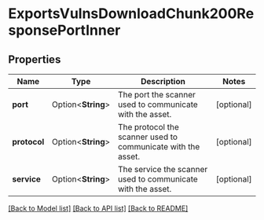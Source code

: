 # ExportsVulnsDownloadChunk200ResponsePortInner

## Properties

Name | Type | Description | Notes
------------ | ------------- | ------------- | -------------
**port** | Option<**String**> | The port the scanner used to communicate with the asset. | [optional]
**protocol** | Option<**String**> | The protocol the scanner used to communicate with the asset. | [optional]
**service** | Option<**String**> | The service the scanner used to communicate with the asset. | [optional]

[[Back to Model list]](../README.md#documentation-for-models) [[Back to API list]](../README.md#documentation-for-api-endpoints) [[Back to README]](../README.md)


